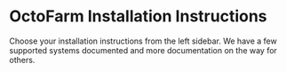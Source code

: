 # OctoFarm Installation Instructions

Choose your installation instructions from the left sidebar. We have a few supported systems documented and more documentation on the way for others. 

